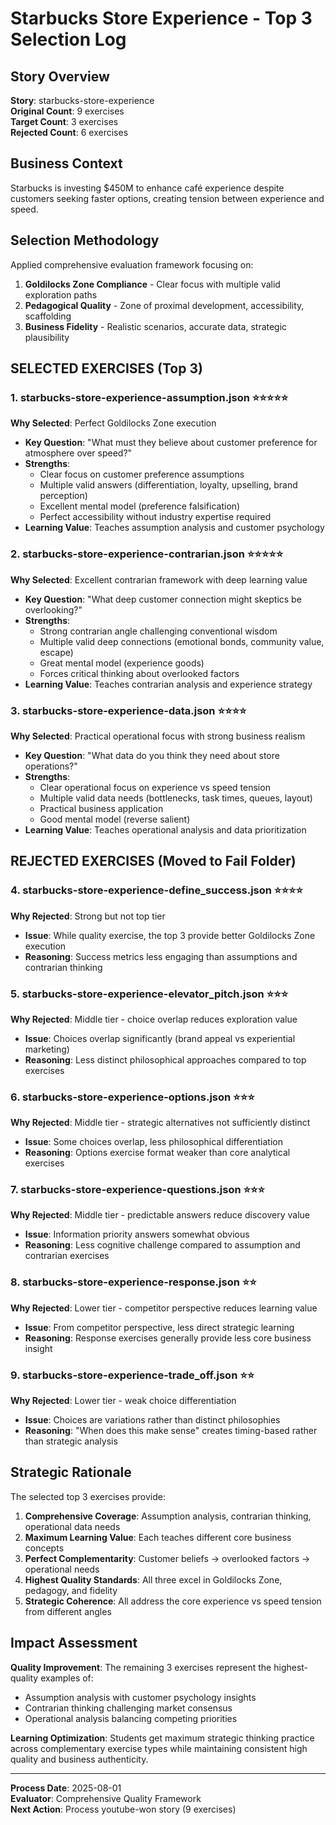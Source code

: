 # Starbucks Store Experience - Top 3 Selection Log

## Story Overview
**Story**: starbucks-store-experience  
**Original Count**: 9 exercises  
**Target Count**: 3 exercises  
**Rejected Count**: 6 exercises  

## Business Context
Starbucks is investing $450M to enhance café experience despite customers seeking faster options, creating tension between experience and speed.

## Selection Methodology
Applied comprehensive evaluation framework focusing on:
1. **Goldilocks Zone Compliance** - Clear focus with multiple valid exploration paths
2. **Pedagogical Quality** - Zone of proximal development, accessibility, scaffolding
3. **Business Fidelity** - Realistic scenarios, accurate data, strategic plausibility

## SELECTED EXERCISES (Top 3)

### 1. starbucks-store-experience-assumption.json ⭐⭐⭐⭐⭐
**Why Selected**: Perfect Goldilocks Zone execution
- **Key Question**: "What must they believe about customer preference for atmosphere over speed?"
- **Strengths**: 
  - Clear focus on customer preference assumptions
  - Multiple valid answers (differentiation, loyalty, upselling, brand perception)
  - Excellent mental model (preference falsification)
  - Perfect accessibility without industry expertise required
- **Learning Value**: Teaches assumption analysis and customer psychology

### 2. starbucks-store-experience-contrarian.json ⭐⭐⭐⭐⭐
**Why Selected**: Excellent contrarian framework with deep learning value
- **Key Question**: "What deep customer connection might skeptics be overlooking?"
- **Strengths**:
  - Strong contrarian angle challenging conventional wisdom
  - Multiple valid deep connections (emotional bonds, community value, escape)
  - Great mental model (experience goods)
  - Forces critical thinking about overlooked factors
- **Learning Value**: Teaches contrarian analysis and experience strategy

### 3. starbucks-store-experience-data.json ⭐⭐⭐⭐
**Why Selected**: Practical operational focus with strong business realism
- **Key Question**: "What data do you think they need about store operations?"
- **Strengths**:
  - Clear operational focus on experience vs speed tension
  - Multiple valid data needs (bottlenecks, task times, queues, layout)
  - Practical business application
  - Good mental model (reverse salient)
- **Learning Value**: Teaches operational analysis and data prioritization

## REJECTED EXERCISES (Moved to Fail Folder)

### 4. starbucks-store-experience-define_success.json ⭐⭐⭐⭐
**Why Rejected**: Strong but not top tier
- **Issue**: While quality exercise, the top 3 provide better Goldilocks Zone execution
- **Reasoning**: Success metrics less engaging than assumptions and contrarian thinking

### 5. starbucks-store-experience-elevator_pitch.json ⭐⭐⭐
**Why Rejected**: Middle tier - choice overlap reduces exploration value
- **Issue**: Choices overlap significantly (brand appeal vs experiential marketing)
- **Reasoning**: Less distinct philosophical approaches compared to top exercises

### 6. starbucks-store-experience-options.json ⭐⭐⭐
**Why Rejected**: Middle tier - strategic alternatives not sufficiently distinct
- **Issue**: Some choices overlap, less philosophical differentiation
- **Reasoning**: Options exercise format weaker than core analytical exercises

### 7. starbucks-store-experience-questions.json ⭐⭐⭐
**Why Rejected**: Middle tier - predictable answers reduce discovery value
- **Issue**: Information priority answers somewhat obvious
- **Reasoning**: Less cognitive challenge compared to assumption and contrarian exercises

### 8. starbucks-store-experience-response.json ⭐⭐
**Why Rejected**: Lower tier - competitor perspective reduces learning value
- **Issue**: From competitor perspective, less direct strategic learning
- **Reasoning**: Response exercises generally provide less core business insight

### 9. starbucks-store-experience-trade_off.json ⭐⭐
**Why Rejected**: Lower tier - weak choice differentiation
- **Issue**: Choices are variations rather than distinct philosophies
- **Reasoning**: "When does this make sense" creates timing-based rather than strategic analysis

## Strategic Rationale

The selected top 3 exercises provide:

1. **Comprehensive Coverage**: Assumption analysis, contrarian thinking, operational data needs
2. **Maximum Learning Value**: Each teaches different core business concepts
3. **Perfect Complementarity**: Customer beliefs → overlooked factors → operational needs
4. **Highest Quality Standards**: All three excel in Goldilocks Zone, pedagogy, and fidelity
5. **Strategic Coherence**: All address the core experience vs speed tension from different angles

## Impact Assessment

**Quality Improvement**: The remaining 3 exercises represent the highest-quality examples of:
- Assumption analysis with customer psychology insights
- Contrarian thinking challenging market consensus  
- Operational analysis balancing competing priorities

**Learning Optimization**: Students get maximum strategic thinking practice across complementary exercise types while maintaining consistent high quality and business authenticity.

---
**Process Date**: 2025-08-01  
**Evaluator**: Comprehensive Quality Framework  
**Next Action**: Process youtube-won story (9 exercises)